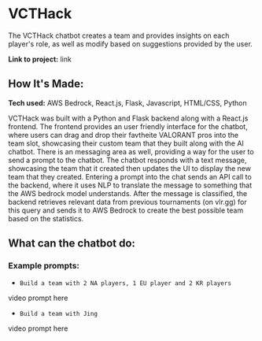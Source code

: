 # VCTHack
The VCTHack chatbot creates a team and provides insights on each player's role, as well as modify based on suggestions provided by the user. 

**Link to project:** link

## How It's Made:

**Tech used:** AWS Bedrock, React.js, Flask, Javascript, HTML/CSS, Python 

VCTHack was built with a Python and Flask backend along with a React.js frontend. The frontend provides an user friendly interface for the chatbot, where users can drag and drop their favtheite VALORANT pros into the team slot, showcasing their custom team that they built along with the AI chatbot. There is an messaging area as well, providing a way for the user to send a prompt to the chatbot. The chatbot responds with a text message, showcasing the team that it created then updates the UI to display the new team that they created. Entering a prompt into the chat sends an API call to the backend, where it uses NLP to translate the message to something that the AWS bedrock model understands. After the message is classified, the backend retrieves relevant data from previous tournaments (on vlr.gg) for this query and sends it to AWS Bedrock to create the best possible team based on the statistics. 

## What can the chatbot do:

### Example prompts:
- `Build a team with 2 NA players, 1 EU player and 2 KR players`

video prompt here

- `Build a team with Jing`

video prompt here

